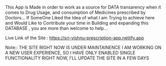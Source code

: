 This App is Made in order to work as a source for DATA transarency when it comes to Drug Usage, and consumption of Medicines prescribed by Doctors...
If SomeOne Liked the Idea of what I am Trying to achieve here and Would Like to Contribute your time in Building and expanding this DATABASE , you are more than welcome to help...

Live Link of the Site : https://sri-vishnu-prescription-app.netlify.app

Note:: THE SITE RIGHT NOW IS UNDER MAINTAINENCE I AM WORKING ON A NEW USER EXPERIENCE, SO I HAVE ONLY ENABLED SINGLE FUNCTIONALITY RIGHT NOW, I'LL UPDATE THE SITE IN A FEW DAYS